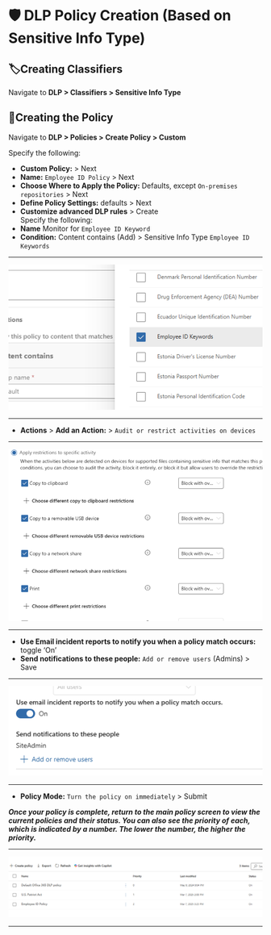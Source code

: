 # 🛡️ DLP Policy Creation (Based on Sensitive Info Type)

## 🏷️**Creating Classifiers**  

Navigate to **DLP > Classifiers > Sensitive Info Type**  

## 📜**Creating the Policy**  

Navigate to **DLP > Policies > Create Policy > Custom**  

Specify the following:  
- **Custom Policy:** > Next      
- **Name:** `Employee ID Policy` > Next
- **Choose Where to Apply the Policy:** Defaults, except `On-premises repositories` > Next  
- **Define Policy Settings:** defaults > Next  
- **Customize advanced DLP rules** > Create    
Specify the following:
- **Name** Monitor for `Employee ID Keyword`
- **Condition:**  Content contains (Add) > Sensitive Info Type `Employee ID Keywords`

---
![get-content](https://github.com/GSecAwareness/dlp/blob/main/Employee%20ID%20keywords.png)  

---

- **Actions** > **Add an Action:** > `Audit or restrict activities on devices`
---

![get-content](https://github.com/GSecAwareness/dlp/blob/main/Block%20with%20override.png)  

---

- **Use Email incident reports to notify you when a policy match occurs:** toggle ‘On’  
- **Send notifications to these people:** `Add or remove users` (Admins) > Save

---

 ![get-content](https://github.com/GSecAwareness/dlp/blob/main/Email%20Incident%20report.png)  

---
- **Policy Mode:**  `Turn the policy on immediately` > Submit

**_Once your policy is complete, return to the main policy screen to view the current policies and their status. You can also see the priority of each, which is indicated by a number. The lower the number, the higher the priority._**  

---

![get-content](https://github.com/GSecAwareness/dlp/blob/main/priority.png)  

---

